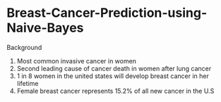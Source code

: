 # Breast-Cancer-Prediction-using-Naive-Bayes

Background

1. Most common invasive cancer in women 
2. Second leading cause of cancer death in women after lung cancer
3. 1 in 8 women in the united states will develop breast cancer in her lifetime
4. Female breast cancer represents 15.2% of all new cancer in the U.S

